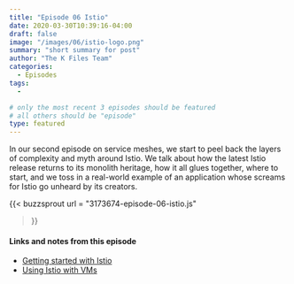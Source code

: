 ```yaml
---
title: "Episode 06 Istio"
date: 2020-03-30T10:39:16-04:00
draft: false
image: "/images/06/istio-logo.png"
summary: "short summary for post"
author: "The K Files Team"
categories: 
  - Episodes
tags:
  - 

# only the most recent 3 episodes should be featured
# all others should be "episode"
type: featured
---
```


In our second episode on service meshes, we start to peel back the layers of complexity and myth around Istio. We talk about how the latest Istio release returns to its monolith heritage, how it all glues together, where to start, and we toss in a real-world example of an application whose screams for Istio go unheard by its creators.

{{< buzzsprout 
url = "3173674-episode-06-istio.js"
>}}

#### Links and notes from this episode

* [Getting started with Istio](https://istio.io/docs/setup/getting-started/)
* [Using Istio with VMs](https://istio.io/docs/examples/virtual-machines/single-network/)
